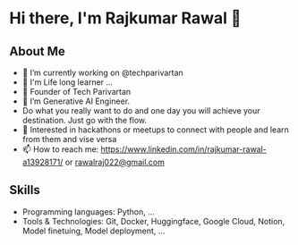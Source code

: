 # Hi there, I'm Rajkumar Rawal 👋

## About Me
- 🔭 I’m currently working on @techparivartan
- 🌱 I'm Life long learner ...
- 🔭 Founder of Tech Parivartan
- 🔭  I’m Generative AI Engineer.
- Do what you really want to do and one day you will achieve your destination. Just go with the flow.
- 👯 Interested in hackathons or meetups to connect with people and learn from them and vise versa
- 📫 How to reach me: https://www.linkedin.com/in/rajkumar-rawal-a13928171/  or rawalraj022@gmail.com

## Skills
- Programming languages: Python, ...
- Tools & Technologies: Git, Docker, Huggingface, Google Cloud, Notion, Model finetuing, Model deployment,    ...
